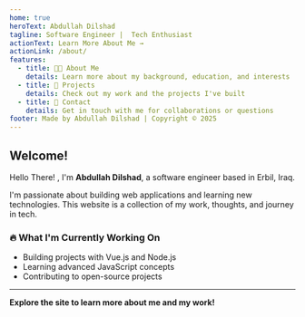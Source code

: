 ```yaml
---
home: true
heroText: Abdullah Dilshad
tagline: Software Engineer |  Tech Enthusiast
actionText: Learn More About Me →
actionLink: /about/
features:
  - title: 👨‍💻 About Me
    details: Learn more about my background, education, and interests
  - title: 🚀 Projects
    details: Check out my work and the projects I've built
  - title: 📧 Contact
    details: Get in touch with me for collaborations or questions
footer: Made by Abdullah Dilshad | Copyright © 2025
---
```


## Welcome!

Hello There! , I'm **Abdullah Dilshad**, a software engineer based in Erbil, Iraq. 

I'm passionate about building web applications and learning new technologies. This website is a collection of my work, thoughts, and journey in tech.

### 🔥 What I'm Currently Working On

- Building projects with Vue.js and Node.js
- Learning advanced JavaScript concepts
- Contributing to open-source projects

---

**Explore the site to learn more about me and my work!**